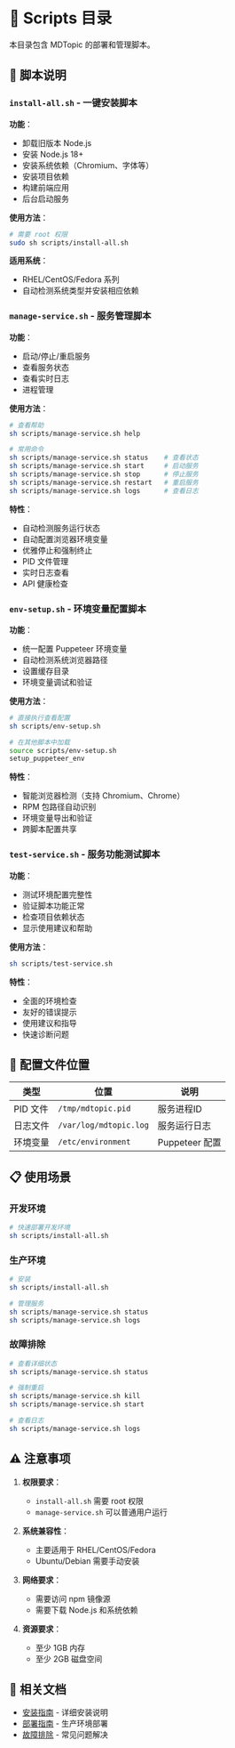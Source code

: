 # 📜 Scripts 目录

本目录包含 MDTopic 的部署和管理脚本。

## 📁 脚本说明

### `install-all.sh` - 一键安装脚本

**功能**：
- 卸载旧版本 Node.js
- 安装 Node.js 18+
- 安装系统依赖（Chromium、字体等）
- 安装项目依赖
- 构建前端应用
- 后台启动服务

**使用方法**：
```bash
# 需要 root 权限
sudo sh scripts/install-all.sh
```

**适用系统**：
- RHEL/CentOS/Fedora 系列
- 自动检测系统类型并安装相应依赖

### `manage-service.sh` - 服务管理脚本

**功能**：
- 启动/停止/重启服务
- 查看服务状态
- 查看实时日志
- 进程管理

**使用方法**：
```bash
# 查看帮助
sh scripts/manage-service.sh help

# 常用命令
sh scripts/manage-service.sh status    # 查看状态
sh scripts/manage-service.sh start     # 启动服务
sh scripts/manage-service.sh stop      # 停止服务
sh scripts/manage-service.sh restart   # 重启服务
sh scripts/manage-service.sh logs      # 查看日志
```

**特性**：
- 自动检测服务运行状态
- 自动配置浏览器环境变量
- 优雅停止和强制终止
- PID 文件管理
- 实时日志查看
- API 健康检查

### `env-setup.sh` - 环境变量配置脚本

**功能**：
- 统一配置 Puppeteer 环境变量
- 自动检测系统浏览器路径
- 设置缓存目录
- 环境变量调试和验证

**使用方法**：
```bash
# 直接执行查看配置
sh scripts/env-setup.sh

# 在其他脚本中加载
source scripts/env-setup.sh
setup_puppeteer_env
```

**特性**：
- 智能浏览器检测（支持 Chromium、Chrome）
- RPM 包路径自动识别
- 环境变量导出和验证
- 跨脚本配置共享

### `test-service.sh` - 服务功能测试脚本

**功能**：
- 测试环境配置完整性
- 验证脚本功能正常
- 检查项目依赖状态
- 显示使用建议和帮助

**使用方法**：
```bash
sh scripts/test-service.sh
```

**特性**：
- 全面的环境检查
- 友好的错误提示
- 使用建议和指导
- 快速诊断问题

## 🔧 配置文件位置

| 类型 | 位置 | 说明 |
|------|------|------|
| PID 文件 | `/tmp/mdtopic.pid` | 服务进程ID |
| 日志文件 | `/var/log/mdtopic.log` | 服务运行日志 |
| 环境变量 | `/etc/environment` | Puppeteer 配置 |

## 📋 使用场景

### 开发环境
```bash
# 快速部署开发环境
sh scripts/install-all.sh
```

### 生产环境
```bash
# 安装
sh scripts/install-all.sh

# 管理服务
sh scripts/manage-service.sh status
sh scripts/manage-service.sh logs
```

### 故障排除
```bash
# 查看详细状态
sh scripts/manage-service.sh status

# 强制重启
sh scripts/manage-service.sh kill
sh scripts/manage-service.sh start

# 查看日志
sh scripts/manage-service.sh logs
```

## ⚠️ 注意事项

1. **权限要求**：
   - `install-all.sh` 需要 root 权限
   - `manage-service.sh` 可以普通用户运行

2. **系统兼容性**：
   - 主要适用于 RHEL/CentOS/Fedora
   - Ubuntu/Debian 需要手动安装

3. **网络要求**：
   - 需要访问 npm 镜像源
   - 需要下载 Node.js 和系统依赖

4. **资源要求**：
   - 至少 1GB 内存
   - 至少 2GB 磁盘空间

## 🔗 相关文档

- [安装指南](../docs/INSTALLATION.md) - 详细安装说明
- [部署指南](../docs/DEPLOYMENT.md) - 生产环境部署
- [故障排除](../docs/INSTALLATION.md#故障排除) - 常见问题解决
